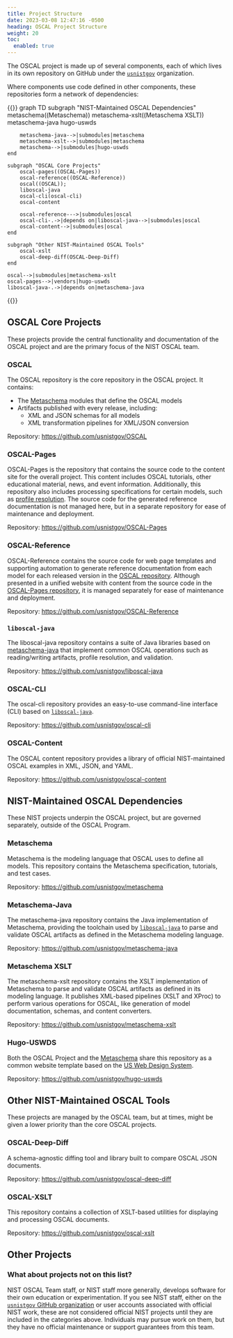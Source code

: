 ```yaml
---
title: Project Structure
date: 2023-03-08 12:47:16 -0500
heading: OSCAL Project Structure
weight: 20
toc:
  enabled: true
---
```


The OSCAL project is made up of several components, each of which lives in its own repository on GitHub under the [`usnistgov`](https://github.com/usnistgov) organization.

Where components use code defined in other components, these repositories form a network of dependencies:

{{<mermaid>}}
graph TD
    subgraph "NIST-Maintained OSCAL Dependencies"
        metaschema((Metaschema))
        metaschema-xslt((Metaschema XSLT))
        metaschema-java
        hugo-uswds
        
        metaschema-java-->|submodules|metaschema
        metaschema-xslt-->|submodules|metaschema
        metaschema-->|submodules|hugo-uswds
    end

    subgraph "OSCAL Core Projects"
        oscal-pages((OSCAL-Pages))
        oscal-reference((OSCAL-Reference))
        oscal((OSCAL));
        liboscal-java
        oscal-cli(oscal-cli)
        oscal-content

        oscal-reference--->|submodules|oscal
        oscal-cli-.->|depends on|liboscal-java-->|submodules|oscal
        oscal-content-->|submodules|oscal
    end
    
    subgraph "Other NIST-Maintained OSCAL Tools"
        oscal-xslt
        oscal-deep-diff(OSCAL-Deep-Diff)
    end
    
    oscal-->|submodules|metaschema-xslt
    oscal-pages-->|vendors|hugo-uswds
    liboscal-java-.->|depends on|metaschema-java
{{</mermaid>}}

## OSCAL Core Projects

These projects provide the central functionality and documentation of the OSCAL project and are the primary focus of the NIST OSCAL team.

### OSCAL

The OSCAL repository is the core repository in the OSCAL project. It contains:
- The [Metaschema](#metaschema) modules that define the OSCAL models
- Artifacts published with every release, including:
    - XML and JSON schemas for all models
    - XML transformation pipelines for XML/JSON conversion

Repository: https://github.com/usnistgov/OSCAL

### OSCAL-Pages

OSCAL-Pages is the repository that contains the source code to the content site for the overall project. This content includes OSCAL tutorials, other educational material, news, and event information. Additionally, this repository also includes processing specifications for certain models, such as [profile resolution](https://pages.nist.gov/OSCAL/concepts/processing/profile-resolution/). The source code for the generated reference documentation is not managed here, but in a separate repository for ease of maintenance and deployment.

Repository: https://github.com/usnistgov/OSCAL-Pages

### OSCAL-Reference

OSCAL-Reference contains the source code for web page templates and supporting automation to generate reference documentation from each model for each released version in the [OSCAL repository](#oscal). Although presented in a unified website with content from the source code in the [OSCAL-Pages repository](#oscal-pages), it is managed separately for ease of maintenance and deployment.

Repository: https://github.com/usnistgov/OSCAL-Reference

### `liboscal-java`

The liboscal-java repository contains a suite of Java libraries based on [metaschema-java](#metaschema-java) that implement common OSCAL operations such as reading/writing artifacts, profile resolution, and validation.

Repository: https://github.com/usnistgov/liboscal-java

### OSCAL-CLI

The oscal-cli repository provides an easy-to-use command-line interface (CLI) based on [`liboscal-java`](#liboscal-java). 

Repository: https://github.com/usnistgov/oscal-cli

### OSCAL-Content

The OSCAL content repository provides a library of official NIST-maintained OSCAL examples in XML, JSON, and YAML.

Repository: https://github.com/usnistgov/oscal-content

## NIST-Maintained OSCAL Dependencies

These NIST projects underpin the OSCAL project, but are governed separately, outside of the OSCAL Program.

### Metaschema

Metaschema is the modeling language that OSCAL uses to define all models. This repository contains the Metaschema specification, tutorials, and test cases.

Repository: https://github.com/usnistgov/metaschema

### Metaschema-Java

The metaschema-java repository contains the Java implementation of Metaschema, providing the toolchain used by [`liboscal-java`](#liboscal-java) to parse and validate OSCAL artifacts as defined in the Metaschema modeling language.

Repository: https://github.com/usnistgov/metaschema-java

### Metaschema XSLT

The metaschema-xslt repository contains the XSLT implementation of Metaschema to parse and validate OSCAL artifacts as defined in its modeling language. It publishes XML-based pipelines (XSLT and XProc) to perform various operations for OSCAL, like generation of model documentation, schemas, and content converters.

Repository: https://github.com/usnistgov/metaschema-xslt

### Hugo-USWDS

Both the OSCAL Project and the [Metaschema](https://pages.nist.gov/metaschema/) share this repository as a common website template based on the [US Web Design System](https://designsystem.digital.gov/).

Repository: https://github.com/usnistgov/hugo-uswds

## Other NIST-Maintained OSCAL Tools

These projects are managed by the OSCAL team, but at times, might be given a lower priority than the core OSCAL projects.

### OSCAL-Deep-Diff

A schema-agnostic diffing tool and library built to compare OSCAL JSON documents.

Repository: https://github.com/usnistgov/oscal-deep-diff

### OSCAL-XSLT

This repository contains a collection of XSLT-based utilities for displaying and processing OSCAL documents.

Repository: https://github.com/usnistgov/oscal-xslt

## Other Projects

### What about projects not on this list?

NIST OSCAL Team staff, or NIST staff more generally, develops software for their own education or experimentation. If you see NIST staff, either on the [`usnistgov` GitHub organization](https://github.com/usnistgov/) or user accounts associated with official NIST work, these are not considered official NIST projects until they are included in the categories above. Individuals may pursue work on them, but they have no official maintenance or support guarantees from this team.
